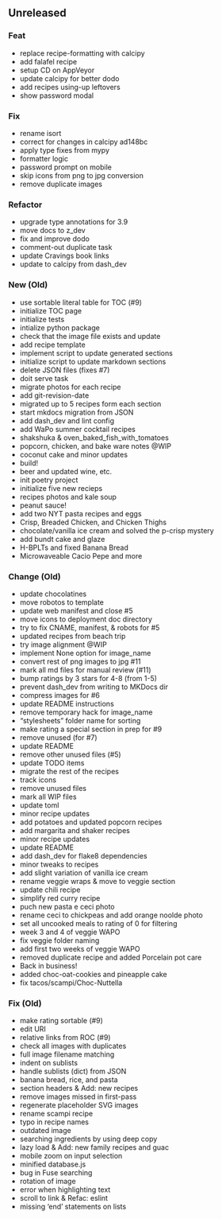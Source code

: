 ## Unreleased

### Feat

- replace recipe-formatting with calcipy
- add falafel recipe
- setup CD on AppVeyor
- update calcipy for better dodo
- add recipes using-up leftovers
- show password modal

### Fix

- rename isort
- correct for changes in calcipy  ad148bc
- apply type fixes from mypy
- formatter logic
- password prompt on mobile
- skip icons from png to jpg conversion
- remove duplicate images

### Refactor

- upgrade type annotations for 3.9
- move docs to z_dev
- fix and improve dodo
- comment-out duplicate task
- update Cravings book links
- update to calcipy from dash_dev

### New (Old)

- use sortable literal table for TOC (#9)
- initialize TOC page
- initialize tests
- intialize python package
- check that the image file exists and update
- add recipe template
- implement script to update generated sections
- initialize script to update markdown sections
- delete JSON files (fixes #7)
- doit serve task
- migrate photos for each recipe
- add git-revision-date
- migrated up to 5 recipes form each section
- start mkdocs migration from JSON
- add dash_dev and lint config
- add WaPo summer cocktail recipes
- shakshuka & oven_baked_fish_with_tomatoes
- popcorn, chicken, and bake ware notes @WIP
- coconut cake and minor updates
- build!
- beer and updated wine, etc.
- init poetry project
- initialize five new recieps
- recipes photos and kale soup
- peanut sauce!
- add two NYT pasta recipes and eggs
- Crisp, Breaded Chicken, and Chicken Thighs
- chocolate/vanilla ice cream and solved the p-crisp mystery
- add bundt cake and glaze
- H-BPLTs and fixed Banana Bread
- Microwaveable Cacio Pepe and more

### Change (Old)

- update chocolatines
- move robotos to template
- update web manifest and close #5
- move icons to deployment doc directory
- try to fix CNAME, manifest, & robots for #5
- updated recipes from beach trip
- try image alignment @WIP
- implement None option for image_name
- convert rest of png images to jpg #11
- mark all md files for manual review (#11)
- bump ratings by 3 stars for 4-8 (from 1-5)
- prevent dash_dev from writing to MKDocs dir
- compress images for #6
- update README instructions
- remove temporary hack for image_name
- “stylesheets” folder name for sorting
- make rating a special section in prep for #9
- remove unused (for #7)
- update README
- remove other unused files (#5)
- update TODO items
- migrate the rest of the recipes
- track icons
- remove unused files
- mark all WIP files
- update toml
- minor recipe updates
- add potatoes and updated popcorn recipes
- add margarita and shaker recipes
- minor recipe updates
- update README
- add dash_dev for flake8 dependencies
- minor tweaks to recipes
- add slight variation of vanilla ice cream
- rename veggie wraps & move to veggie section
- update chili recipe
- simplify red curry recipe
- puch new pasta e ceci photo
- rename ceci to chickpeas and add orange noolde photo
- set all uncooked meals to rating of 0 for filtering
- week 3 and 4 of veggie WAPO
- fix veggie folder naming
- add first two weeks of veggie WAPO
- removed duplicate recipe and added Porcelain pot care
- Back in business!
- added choc-oat-cookies and pineapple cake
- fix tacos/scampi/Choc-Nuttella

### Fix (Old)

- make rating sortable (#9)
- edit URI
- relative links from ROC (#9)
- check all images with duplicates
- full image filename matching
- indent on sublists
- handle sublists (dict) from JSON
- banana bread, rice, and pasta
- section headers & Add: new recipes
- remove images missed in first-pass
- regenerate placeholder SVG images
- rename scampi recipe
- typo in recipe names
- outdated image
- searching ingredients by using deep copy
- lazy load & Add: new family recipes and guac
- mobile zoom on input selection
- minified database.js
- bug in Fuse searching
- rotation of image
- error when highlighting text
- scroll to link & Refac: eslint
- missing ‘end’ statements on lists
